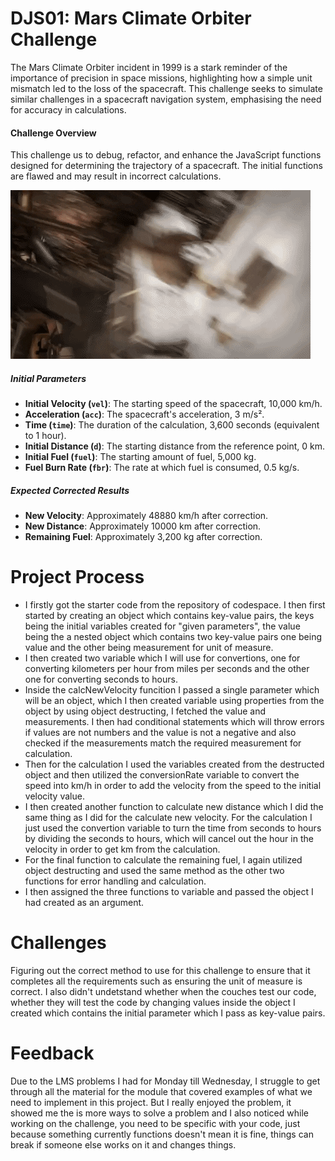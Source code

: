 # DJS01: Mars Climate Orbiter Challenge

The Mars Climate Orbiter incident in 1999 is a stark reminder of the importance of precision in space missions, highlighting how a simple unit mismatch led to the loss of the spacecraft. This challenge seeks to simulate similar challenges in a spacecraft navigation system, emphasising the need for accuracy in calculations.

#### Challenge Overview

This challenge us to debug, refactor, and enhance the JavaScript functions designed for determining the trajectory of a spacecraft. The initial functions are flawed and may result in incorrect calculations.

![alt text](mars.gif)

##### Initial Parameters

- **Initial Velocity (`vel`)**: The starting speed of the spacecraft, 10,000 km/h.
- **Acceleration (`acc`)**: The spacecraft's acceleration, 3 m/s².
- **Time (`time`)**: The duration of the calculation, 3,600 seconds (equivalent to 1 hour).
- **Initial Distance (`d`)**: The starting distance from the reference point, 0 km.
- **Initial Fuel (`fuel`)**: The starting amount of fuel, 5,000 kg.
- **Fuel Burn Rate (`fbr`)**: The rate at which fuel is consumed, 0.5 kg/s.

##### Expected Corrected Results

- **New Velocity**: Approximately 48880 km/h after correction.
- **New Distance**: Approximately 10000 km after correction.
- **Remaining Fuel**: Approximately 3,200 kg after correction.

# Project Process
* I firstly got the starter code from the repository of codespace. I then first started by creating an object which contains key-value pairs, the keys being the initial variables created for "given parameters", the value being the a nested object which contains two key-value pairs one being value and the other being measurement for unit of measure.
* I then created two variable which I will use for convertions, one for converting kilometers per hour from miles per seconds and the other one for converting seconds to hours.
* Inside the calcNewVelocity funcition I passed a single parameter which will be an object, which I then created variable using properties from the object by using object destructing, I fetched the value and measurements. I then had conditional statements which will throw errors if values are not numbers and the value is not a negative and also checked if the measurements match the required measurement for calculation.
* Then for the calculation I used the variables created from the destructed object and then utilized the conversionRate variable to convert the speed into km/h in order to add the velocity from the speed to the initial velocity value.
* I then created another function to calculate new distance which I did the same thing as I did for the calculate new velocity. For the calculation I just used the convertion variable to turn the time from  seconds to hours by dividing the seconds to hours, which will cancel out the hour in the velocity in order to get km from the calculation.
* For the final function to calculate the remaining fuel, I again utilized object destructing and used the same method as the other two functions for error handling and calculation.
* I then assigned the three functions to variable and passed the object I had created as an argument.


# Challenges
Figuring out the correct method to use for this challenge to ensure that it completes all the requirements such as ensuring the unit of measure is correct. I also didn't undetstand whether when the couches test our code, whether they will test the code by changing values inside the object I created which contains the initial parameter which I pass as key-value pairs.

# Feedback
Due to the LMS problems I had for Monday till Wednesday, I struggle to get through all the material for the module that covered examples of what we need to implement in this project. But I really enjoyed the problem, it showed me the is more ways to solve a problem and I also noticed while working on the challenge, you need to be specific with your code, just because something currently functions doesn't mean it is fine, things can break if someone else works on it and changes things.



